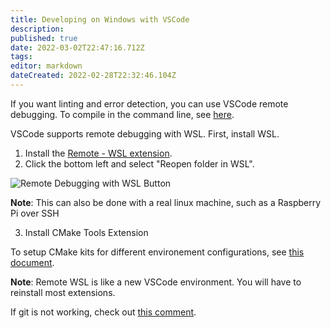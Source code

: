 ```yaml
---
title: Developing on Windows with VSCode
description: 
published: true
date: 2022-03-02T22:47:16.712Z
tags: 
editor: markdown
dateCreated: 2022-02-28T22:32:46.104Z
---
```


If you want linting and error detection, you can use VSCode remote debugging. To compile in the command line, see [here](./Compiling-the-SBG-Library-on-Linux).

VSCode supports remote debugging with WSL. First, install WSL.

1. Install the [Remote - WSL extension](https://marketplace.visualstudio.com/items?itemName=ms-vscode-remote.remote-wsl).
2. Click the bottom left and select "Reopen folder in WSL". 

![Remote Debugging with WSL Button](https://user-images.githubusercontent.com/12688112/93003773-74bbca00-f50f-11ea-8cb8-75671f5e6c25.png)

**Note**: This can also be done with a real linux machine, such as a Raspberry Pi over SSH

3. Install CMake Tools Extension

To setup CMake kits for different environement configurations, see [this document](./Set-Environement-Variable-In-Vscode-With-The-Cmake-Plugin).

**Note**: Remote WSL is like a new VSCode environment. You will have to reinstall most extensions.

If git is not working, check out [this comment](https://github.com/microsoft/WSL/issues/184#issuecomment-287853688).